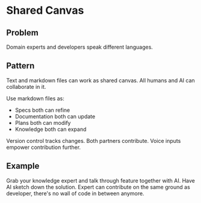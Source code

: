 # Shared Canvas

## Problem
Domain experts and developers speak different languages.

## Pattern
Text and markdown files can work as shared canvas. All humans and AI can collaborate in it.

Use markdown files as:
- Specs both can refine
- Documentation both can update
- Plans both can modify
- Knowledge both can expand

Version control tracks changes. Both partners contribute. Voice inputs empower contribution further.

## Example
Grab your knowledge expert and talk through feature together with AI.
Have AI sketch down the solution. Expert can contribute on the same ground as developer, there's no wall of code in between anymore.
